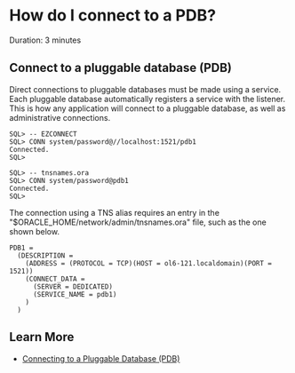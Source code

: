 # How do I connect to a PDB?
Duration: 3 minutes

## Connect to a pluggable database (PDB)

Direct connections to pluggable databases must be made using a service. Each pluggable database automatically registers a service with the listener. This is how any application will connect to a pluggable database, as well as administrative connections.

```
SQL> -- EZCONNECT
SQL> CONN system/password@//localhost:1521/pdb1
Connected.
SQL>

SQL> -- tnsnames.ora
SQL> CONN system/password@pdb1
Connected.
SQL>
```
The connection using a TNS alias requires an entry in the "$ORACLE_HOME/network/admin/tnsnames.ora" file, such as the one shown below.

```
PDB1 =
  (DESCRIPTION =
    (ADDRESS = (PROTOCOL = TCP)(HOST = ol6-121.localdomain)(PORT = 1521))
    (CONNECT_DATA =
      (SERVER = DEDICATED)
      (SERVICE_NAME = pdb1)
    )
  )
```


## Learn More

* [Connecting to a Pluggable Database (PDB)](https://oracle-base.com/articles/12c/multitenant-connecting-to-cdb-and-pdb-12cr1#pdb)
